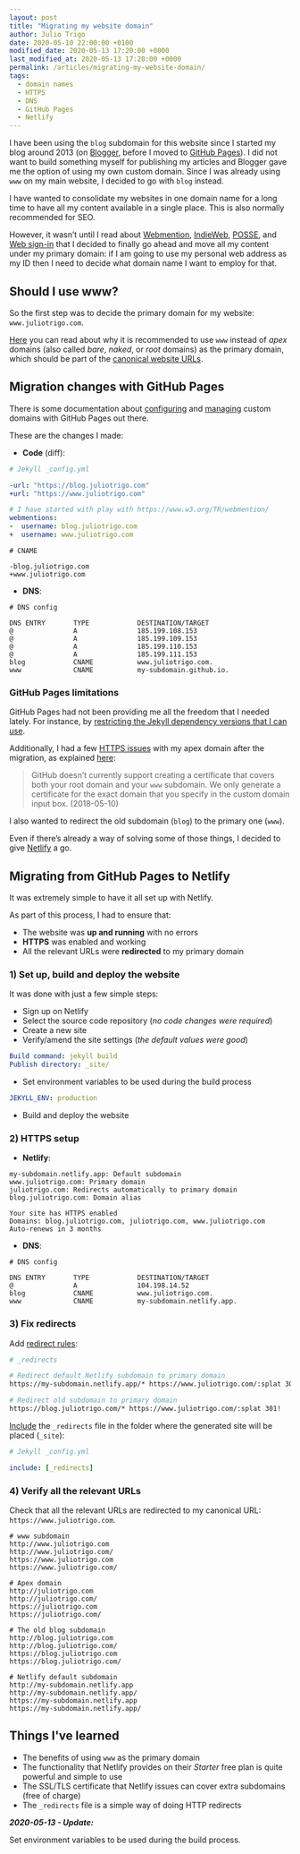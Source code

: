 ```yaml
---
layout: post
title: "Migrating my website domain"
author: Julio Trigo
date: 2020-05-10 22:00:00 +0100
modified_date: 2020-05-13 17:20:00 +0000
last_modified_at: 2020-05-13 17:20:00 +0000
permalink: /articles/migrating-my-website-domain/
tags:
  - domain names
  - HTTPS
  - DNS
  - GitHub Pages
  - Netlify
---
```


I have been using the `blog` subdomain for this website since I started my blog around 2013 (on [Blogger](https://www.blogger.com), before I moved to [GitHub Pages](https://pages.github.com/)). I did not want to build something myself for publishing my articles and Blogger gave me the option of using my own custom domain. Since I was already using `www` on my main website, I decided to go with `blog` instead.

<!--more-->

I have wanted to consolidate my websites in one domain name for a long time to have all my content available in a single place. This is also normally recommended for SEO.

However, it wasn’t until I read about [Webmention](https://www.w3.org/TR/webmention/), [IndieWeb](https://indieweb.org/), [POSSE](https://indieweb.org/POSSE), and [Web sign-in](https://indieweb.org/Web_sign-in) that I decided to finally go ahead and move all my content under my primary domain: if I am going to use my personal web address as my ID then I need to decide what domain name I want to employ for that.

## Should I use www?

So the first step was to decide the primary domain for my website: `www.juliotrigo.com`.

[Here](https://www.yes-www.org/why-use-www/) you can read about why it is recommended to use `www` instead of *apex* domains (also called *bare*, *naked*, or *root* domains) as the primary domain, which should be part of the [canonical website URLs](https://www.mattcutts.com/blog/seo-advice-url-canonicalization/).

## Migration changes with GitHub Pages

There is some documentation about [configuring](https://help.github.com/en/github/working-with-github-pages/configuring-a-custom-domain-for-your-github-pages-site) and [managing](https://help.github.com/en/github/working-with-github-pages/managing-a-custom-domain-for-your-github-pages-site) custom domains with GitHub Pages out there.

These are the changes I made:

* **Code** (diff):

```yaml
# Jekyll _config.yml

-url: "https://blog.juliotrigo.com"
+url: "https://www.juliotrigo.com"

# I have started with play with https://www.w3.org/TR/webmention/
webmentions:
-  username: blog.juliotrigo.com
+  username: www.juliotrigo.com
```

```
# CNAME

-blog.juliotrigo.com
+www.juliotrigo.com
```

* **DNS**:

```
# DNS config

DNS ENTRY       TYPE            DESTINATION/TARGET
@               A               185.199.108.153
@               A               185.199.109.153
@               A               185.199.110.153
@               A               185.199.111.153
blog            CNAME           www.juliotrigo.com.
www             CNAME           my-subdomain.github.io.
```

### GitHub Pages limitations

GitHub Pages had not been providing me all the freedom that I needed lately. For instance, by [restricting the Jekyll dependency versions that I can use](https://pages.github.com/versions/).

Additionally, I had a few [HTTPS issues](https://github.community/t5/GitHub-Pages/Does-GitHub-Pages-Support-HTTPS-for-www-and-subdomains/td-p/7116) with my apex domain after the migration, as explained [here](https://github.community/t5/GitHub-Pages/Does-GitHub-Pages-Support-HTTPS-for-www-and-subdomains/m-p/7202#M495):

> GitHub doesn’t currently support creating a certificate that covers both your root domain and your `www` subdomain. We only generate a certificate for the exact domain that you specify in the custom domain input box. (2018-05-10)

I also wanted to redirect the old subdomain (`blog`) to the primary one (`www`).

Even if there’s already a way of solving some of those things, I decided to give [Netlify](https://www.netlify.com/) a go.

## Migrating from GitHub Pages to Netlify

It was extremely simple to have it all set up with Netlify.

As part of this process, I had to ensure that:
* The website was **up and running** with no errors
* **HTTPS** was enabled and working
* All the relevant URLs were **redirected** to my primary domain

### 1) Set up, build and deploy the website

It was done with just a few simple steps:
* Sign up on Netlify
* Select the source code repository (*no code changes were required*)
* Create a new site
* Verify/amend the site settings (*the default values were good*)

```yaml
Build command: jekyll build
Publish directory: _site/
```

* Set environment variables to be used during the build process

```yaml
JEKYLL_ENV: production
```

* Build and deploy the website

### 2) HTTPS setup

* **Netlify**:

```
my-subdomain.netlify.app: Default subdomain
www.juliotrigo.com: Primary domain
juliotrigo.com: Redirects automatically to primary domain
blog.juliotrigo.com: Domain alias
```

```
Your site has HTTPS enabled
Domains: blog.juliotrigo.com, juliotrigo.com, www.juliotrigo.com
Auto-renews in 3 months
```

* **DNS**:

```
# DNS config

DNS ENTRY       TYPE            DESTINATION/TARGET
@               A               104.198.14.52
blog            CNAME           www.juliotrigo.com.
www             CNAME           my-subdomain.netlify.app.
```

### 3) Fix redirects

Add [redirect rules](https://docs.netlify.com/routing/redirects/):

```apache
# _redirects

# Redirect default Netlify subdomain to primary domain
https://my-subdomain.netlify.app/* https://www.juliotrigo.com/:splat 301!

# Redirect old subdomain to primary domain
https://blog.juliotrigo.com/* https://www.juliotrigo.com/:splat 301!
```

[Include](https://jekyllrb.com/docs/configuration/options/) the `_redirects` file in the folder where the generated site will be placed (`_site`):

```yaml
# Jekyll _config.yml

include: [_redirects]
```

### 4) Verify all the relevant URLs

Check that all the relevant URLs are redirected to my canonical URL: `https://www.juliotrigo.com`.

```
# www subdomain
http://www.juliotrigo.com
http://www.juliotrigo.com/
https://www.juliotrigo.com
https://www.juliotrigo.com/

# Apex domain
http://juliotrigo.com
http://juliotrigo.com/
https://juliotrigo.com
https://juliotrigo.com/

# The old blog subdomain
http://blog.juliotrigo.com
http://blog.juliotrigo.com/
https://blog.juliotrigo.com
https://blog.juliotrigo.com/

# Netlify default subdomain
http://my-subdomain.netlify.app
http://my-subdomain.netlify.app/
https://my-subdomain.netlify.app
https://my-subdomain.netlify.app/
```

## Things I've learned

* The benefits of using `www` as the primary domain
* The functionality that Netlify provides on their *Starter* free plan is quite powerful and simple to use
* The SSL/TLS certificate that Netlify issues can cover extra subdomains (free of charge)
* The `_redirects` file is a simple way of doing HTTP redirects

***2020-05-13 - Update:***

Set environment variables to be used during the build process.

